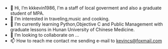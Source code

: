 - 👋 Hi, I’m kkkevin1986, I'm a staff of local goverment and also a graduate student of MPA.
- 👀 I’m interested in traveling,music and cooking.
- 🌱 I’m currently learning Python,Objective C and Public Management with graduate lessons in Hunan University of Chinese Medicine.
- 💞️ I’m looking to collaborate on ...
- 📫 How to reach me contact me sending e-mail to kevincs@foxmail.com

<!---
kkkevin1986/kkkevin1986 is a ✨ special ✨ repository because its `README.md` (this file) appears on your GitHub profile.
You can click the Preview link to take a look at your changes.
--->
